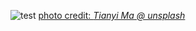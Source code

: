 ![test](/tianyi-ma-WiONHd_zYI4-unsplash.jpg)
[photo credit: *Tianyi Ma @ unsplash*](https://unsplash.com/photos/WiONHd_zYI4)
